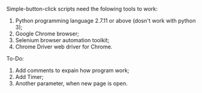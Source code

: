 Simple-button-click scripts need the folowing tools to work:

1. Python programming language 2.7.11 or above (dosn't work with python 3);
2. Google Chrome browser;
3. Selenium browser automation toolkit;
4. Chrome Driver web driver for Chrome.

To-Do:

1. Add comments to expain how program work;
2. Add Timer;
3. Another parameter, when new page is open.
